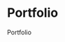 # Portfolio
Portfolio
<!DOCTYPE HTML PUBLIC "-//W3C//DTD HTML 4.01 Transitional//EN" "http://www.w3.org/TR/html4/loose.dtd">
<html lang="en" style="width:100%; height:100%;">
<head>
  <meta http-equiv="content-type" content="text/html; charset=utf-8">
  <title>Portfolio</title>
</head>
  <body style="width:100%; height:100%; margin:0;">
    <https://github.com/MohammadHarake/Portfolio/blob/main/ALHarake_portfolio.pdf &embedded=true" style="width:100%; height:100%;" frameborder="0">
  </body>
</html>
